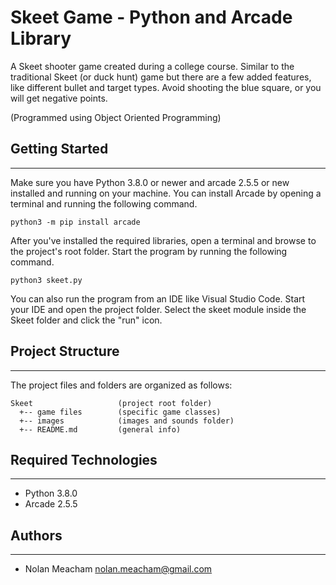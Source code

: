 # Skeet Game - Python and Arcade Library
A Skeet shooter game created during a college course. 
Similar to the traditional Skeet (or duck hunt) game but there are a few added features,  
like different bullet and target types. Avoid shooting the blue square, or you will get negative points.

(Programmed using Object Oriented Programming)

## Getting Started
---
Make sure you have Python 3.8.0 or newer and arcade 2.5.5 or new installed 
and running on your machine. You can install Arcade by opening a terminal 
and running the following command.
```
python3 -m pip install arcade
```
After you've installed the required libraries, open a terminal and browse to the 
project's root folder. Start the program by running the following command.
```
python3 skeet.py
```
You can also run the program from an IDE like Visual Studio Code. Start your IDE 
and open the project folder. Select the skeet module inside the Skeet folder and
click the "run" icon.

## Project Structure
---
The project files and folders are organized as follows:
```
Skeet                   (project root folder)
  +-- game files        (specific game classes)
  +-- images            (images and sounds folder)
  +-- README.md         (general info)

```

## Required Technologies
---
* Python 3.8.0
* Arcade 2.5.5

## Authors
---
* Nolan Meacham nolan.meacham@gmail.com